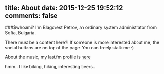 title: About
date: 2015-12-25 19:52:12
comments: false
---

###$whoami?
I'm Blagovest Petrov, an ordinary system administrator from Sofia, Bulgaria. 

There must be a content here?! If someone is more interested about me, the social buttons are on top of the page. You can freely stalk me :)

About the music, my last.fm profile is [here](http://last.fm/user/eniac111)

hmm.. I like biking, hiking, interesting beers.. 
